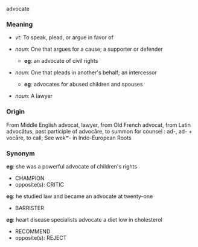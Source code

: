advocate
### Meaning
+ _vt_: To speak, plead, or argue in favor of

+ _noun_: One that argues for a cause; a supporter or defender
    + __eg__: an advocate of civil rights
+ _noun_: One that pleads in another's behalf; an intercessor
    + __eg__: advocates for abused children and spouses
+ _noun_: A lawyer

### Origin

From Middle English advocat, lawyer, from Old French advocat, from Latin advocātus, past participle of advocāre, to summon for counsel : ad-, ad- + vocāre, to call; See wekʷ- in Indo-European Roots

### Synonym

__eg__: she was a powerful advocate of children's rights

+ CHAMPION
+ opposite(s): CRITIC

__eg__: he studied law and became an advocate at twenty-one

+ BARRISTER

__eg__: heart disease specialists advocate a diet low in cholesterol

+ RECOMMEND
+ opposite(s): REJECT


